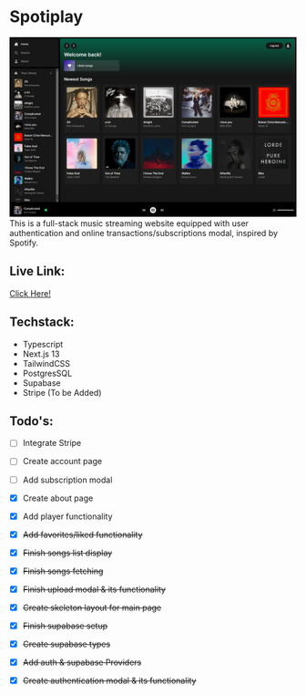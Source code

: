 # Spotiplay
![Website Thumbnail](public/images/hero.png)
This is a full-stack music streaming website equipped with user authentication and online transactions/subscriptions modal, inspired by Spotify.

## Live Link:
[Click Here!](https://spotiplay.vercel.app/)

## Techstack:
- Typescript
- Next.js 13
- TailwindCSS
- PostgresSQL
- Supabase 
- Stripe (To be Added)

## Todo&apos;s:    
- [ ] Integrate Stripe
- [ ] Create account page
- [ ] Add subscription modal
- [x] Create about page
- [x] Add player functionality
- [x] ~~Add favorites/liked functionality~~
- [x] ~~Finish songs list display~~
- [x] ~~Finish songs fetching~~
- [x] ~~Finish upload modal & its functionality~~
- [x] ~~Create skeleton layout for main page~~
- [x] ~~Finish supabase setup~~
- [x] ~~Create supabase types~~
- [x] ~~Add auth & supabase Providers~~
- [x] ~~Create authentication modal & its functionality~~


